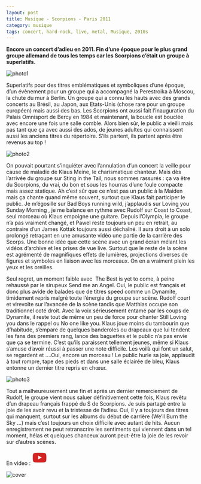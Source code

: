 ```yaml
---
layout: post
title: Musique - Scorpions - Paris 2011
category: musique
tags: concert, hard-rock, live, metal, Musique, 2010s
---
```


**Encore un concert d’adieu en 2011. Fin d’une époque pour le plus grand groupe allemand de tous les temps car les Scorpions c’était un groupe à superlatifs.**

![photo1](https://filedn.eu/llqi9IBxlYouGRXYG2xlROb/img/2011/scorpionslive1.jpg)

Superlatifs pour des titres emblématiques et symboliques d’une époque, d’un évènement pour un groupe qui a accompagné la Perestroika à Moscou, la chute du mur à Berlin. Un groupe qui a connu les hauts avec des grands concerts au Brésil, au Japon, aux Etats-Unis (chose rare pour un groupe européen) mais aussi des bas. Les Scorpions ont aussi fait l’inauguration du Palais Omnisport de Bercy en 1984 et maintenant, la boucle est bouclée avec encore une fois une salle comble. Alors bien sûr, le public a vieilli mais pas tant que ça avec aussi des ados, de jeunes adultes qui connaissent aussi les anciens titres du répertoire. S’ils partent, ils partent après être revenus au top !

![photo2](https://filedn.eu/llqi9IBxlYouGRXYG2xlROb/img/2011/scorpionslive2.jpg)

On pouvait pourtant s’inquiéter avec l’annulation d’un concert la veille pour cause de maladie de Klaus Meine, le charismatique chanteur. Mais dès l’arrivée du groupe sur Sting in the Tail, nous sommes rassurés : ça va être du Scorpions, du vrai, du bon et sous les hourras d’une foule compacte mais assez statique. Ah c’est sûr que ce n’est pas un public à la Maiden mais ça chante quand même souvent, surtout que Klaus fait participer le public. Je m’égosille sur Bad Boys running wild, j’applaudis sur Loving you Sunday Morning , je me balance en rythme avec Rudolf sur Coast to Coast, seul morceau où Klaus empoigne une guitare. Depuis l’Olympia, le groupe n’a pas vraiment changé, et Pawel reste toujours un peu en retrait, au contraire d’un James Kottak toujours aussi déchaîné. Il aura droit à un solo prolongé retraçant en une amusante vidéo une partie de la carrière des Scorps. Une bonne idée que cette scène avec un grand écran mélant les vidéos d’archive et les prises de vue live. Surtout que le reste de la scène est agrémenté de magnifiques effets de lumières, projections diverses de figures et symboles en liaison avec les morceaux. On en a vraiment plein les yeux et les oreilles.

Seul regret, un moment faible avec  The Best is yet to come, à peine rehaussé par le sirupeux Send me an Angel. Oui, le public est français et donc plus avide de balades que de titres speed comme un Dynamite, timidement repris malgré toute l’énergie du groupe sur scène. Rudolf court et virevolte sur l’avancée de la scène tandis que Matthias occupe son traditionnel coté droit. Avec la voix sérieusement entamé par les coups de Dynamite, il reste tout de même un peu de force pour chanter Still Loving you dans le rappel ou No one like you. Klaus joue moins du tambourin que d’habitude, s’empare de quelques banderoles ou drapeaux que lui tendent les fans des premiers rang, lance des baguettes et le public n’a pas envie que ça se termine. C’est qu’ils paraissent tellement jeunes, même si Klaus s’amuse d’avoir réussi à passer une note difficile. Les voilà qui font un salut, se regardent et ….Oui, encore un morceau ! Le public hurle sa joie, applaudit à tout rompre, tape des pieds et dans une salle éclairée de bleu, Klaus entonne un dernier titre repris en chœur.

![photo3](https://filedn.eu/llqi9IBxlYouGRXYG2xlROb/img/2011/scorpionslive2014.jpg)

Tout a malheureusement une fin et après un dernier remerciement de Rudolf, le groupe vient nous saluer définitivement cette fois, Klaus revêtu d’un drapeau français frappé du S de Scorpions. Je suis partagé entre la joie de les avoir revu et la tristesse de l’adieu. Oui, il y a toujours des titres qui manquent, surtout sur les albums du début de carrière (We’ll Burn the Sky …) mais c’est toujours un choix difficile avec autant de hits. Aucun enregistrement ne peut retranscrire les sentiments qui viennent dans un tel moment, hélas et quelques chanceux auront peut-être la joie de les revoir sur d’autres scènes.

En video : [![video](/images/youtube.png)](https://www.youtube.com/watch?v=GSKRQuhSgbQ)

![cover](https://filedn.eu/llqi9IBxlYouGRXYG2xlROb/img/2011/scorpions2014.jpg)

